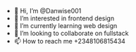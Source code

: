 - 👋 Hi, I’m @Danwise001
- 👀 I’m interested in frontend design 
- 🌱 I’m currently learning web design 
- 💞️ I’m looking to collaborate on fullstack
- 📫 How to reach me +2348106815434

<!---
Danwise001/Danwise001 is a ✨ special ✨ repository because its `README.md` (this file) appears on your GitHub profile.
You can click the Preview link to take a look at your changes.
--->
